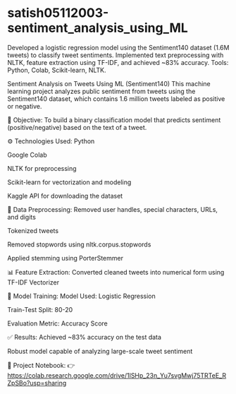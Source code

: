 # satish05112003-sentiment_analysis_using_ML
Developed a logistic regression model using the Sentiment140 dataset (1.6M tweets) to classify tweet sentiments. Implemented text preprocessing with NLTK, feature extraction using TF-IDF, and achieved ~83% accuracy. Tools: Python, Colab, Scikit-learn, NLTK.


Sentiment Analysis on Tweets Using ML (Sentiment140)
This machine learning project analyzes public sentiment from tweets using the Sentiment140 dataset, which contains 1.6 million tweets labeled as positive or negative.

🧠 Objective:
To build a binary classification model that predicts sentiment (positive/negative) based on the text of a tweet.

⚙️ Technologies Used:
Python

Google Colab

NLTK for preprocessing

Scikit-learn for vectorization and modeling

Kaggle API for downloading the dataset

🧹 Data Preprocessing:
Removed user handles, special characters, URLs, and digits

Tokenized tweets

Removed stopwords using nltk.corpus.stopwords

Applied stemming using PorterStemmer

📊 Feature Extraction:
Converted cleaned tweets into numerical form using TF-IDF Vectorizer

🧪 Model Training:
Model Used: Logistic Regression

Train-Test Split: 80-20

Evaluation Metric: Accuracy Score

✅ Results:
Achieved ~83% accuracy on the test data

Robust model capable of analyzing large-scale tweet sentiment

🔗 Project Notebook:
👉 https://colab.research.google.com/drive/1lSHp_23n_Yu7svgMwj75TRTeE_RZpSBo?usp=sharing
